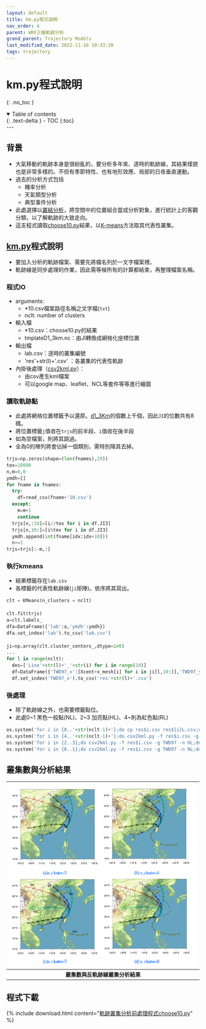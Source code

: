 ```yaml
---
layout: default
title: km.py程式說明
nav_order: 4
parent: WRF三維軌跡分析
grand_parent: Trajectory Models
last_modified_date: 2022-11-16 10:33:28
tags: trajectory
---
```


# km.py程式說明

{: .no_toc }

<details open markdown="block">
  <summary>
    Table of contents
  </summary>
  {: .text-delta }
- TOC
{:toc}
</details>
---

## 背景

- 大氣移動的軌跡本身是很紛亂的，要分析多年來、逐時的軌跡線，其結果樣貌也是非常多樣的。不但有季節特性、也有地形效應、局部的日夜垂直運動。
- 過去的分析方式包括
  - 機率分析
  - 天氣類型分析
  - 典型事件分析
- 此處選擇以[叢結分析](https://www.ibm.com/docs/zh-tw/spss-statistics/saas?topic=analysis-hierarchical-cluster-method)，將空間中的位置組合當成分析對象，進行統計上的客觀分類，以了解軌跡的大致走向。
- 這支程式讀取[choose10.py](https://sinotec2.github.io/Focus-on-Air-Quality/TrajModels/btraj_WRFnests/choose10/)結果，以[K-means][kms]方法取其代表性叢集。

## [km.py][km]程式說明

- 要加入分析的軌跡檔案、需要先將檔名列於一文字檔案裡。
- 軌跡線是同步處理的作業，因此需等候所有的計算都結束，再整理檔案名稱。
  
### 程式IO

- arguments:
  - *10.csv檔案路徑名稱之文字檔(`txt`)
  - nclt: number of clusters
- 輸入檔
  - *10.csv：choose10.py的結果
  - tmplateD1_3km.nc：由JI轉換成網格化座標位置
- 輸出檔
  - lab.csv：逐時的叢集編號
  - 'res'+str(l)+'.csv' ：各叢集的代表性軌跡
- 內掛後處理（[csv2kml.py][csv2kml]）：
  - 由csv產生kml檔案
  - 可以google map、leaflet、NCL等套件等等進行繪圖

### 讀取軌跡點

- 此處將網格位置標籤予以還原。[d1_3Km](https://sinotec2.github.io/Focus-on-Air-Quality/TrajModels/btraj_WRFnests/choose10/#d1_3km網格系統說明)的個數上千個，因此`JI`的位數共有8碼。
- 將位置標籤`j`值收在`trjs`的前半段、`i`值收在後半段
- 如為空檔案，則將其跳過。
- 全為0的陣列將會佔掉一個類別，需特別降其去掉。

```python
trjs=np.zeros(shape=(len(fnames),20))
tex=10000
n,m=0,0
ymdh=[]
for fname in fnames:
  try:
    df=read_csv(fname+'10.csv')
  except:
    m=m+1
    continue
  trjs[n,:10]=[i//tex for i in df.JI3]
  trjs[n,10:]=[i%tex for i in df.JI3]
  ymdh.append(int(fname[idx:idx+10]))
  n+=1
trjs=trjs[:-m,:]
```

### 執行kmeans

- 結果標籤存在`lab.csv`
- 各標籤的代表性軌跡線(`ji`矩陣)。依序將其寫出。

```python
clt = KMeans(n_clusters = nclt)

clt.fit(trjs)
a=clt.labels_
dfa=DataFrame({'lab':a,'ymdh':ymdh})
dfa.set_index('lab').to_csv('lab.csv')

ji=np.array(clt.cluster_centers_,dtype=int)
...
for l in range(nclt):
  des=['Line'+str(l)+'_'+str(i) for i in range(10)]
  df=DataFrame({'TWD97_x':[Xcent+x_mesh[i] for i in ji[l,10:]],'TWD97_y':[Ycent+y_mesh[i] for i in ji[l,:10]],'lab':des,'des':des})
  df.set_index('TWD97_x').to_csv('res'+str(l)+'.csv')
```

### 後處理

- 除了軌跡線之外，也需要標籤點位。
- 此處0\~1 黑色一般點(NL)、2\~3 加亮點(HL)、4\~則為紅色點(RL)

```python
os.system('for i in {0..'+str(nclt-1)+'};do cp res$i.csv res${i}L.csv;done')
os.system('for i in {4..'+str(nclt-1)+'};do csv2kml.py -f res$i.csv -g TWD97 -n RL;done')
os.system('for i in {2..3};do csv2kml.py -f res$i.csv -g TWD97 -n HL;done')
os.system('for i in {0..1};do csv2kml.py -f res$i.csv -g TWD97 -n NL;done')
```

## 叢集數與分析結果

| ![n_clusters.png](https://raw.githubusercontent.com/sinotec2/Focus-on-Air-Quality/main/assets/images/n_clusters.png)|
|:-:|
| <b>叢集數與反軌跡線叢集分析結果</b>|

## 程式下載

{% include download.html content="[軌跡叢集分析前處理程式choose10.py](https://github.com/sinotec2/Focus-on-Air-Quality/blob/main/TrajModels/btraj_WRFnests/choose10.py)" %}

[kms]: <https://zh.wikipedia.org/wiki/K-平均算法> "k-平均演算法（英文：k-means clustering）源於訊號處理中的一種向量量化方法，現在則更多地作為一種聚類分析方法流行於資料探勘領域。k-平均聚類的目的是：把n個點（可以是樣本的一次觀察或一個實例）劃分到k個聚類中，使得每個點都屬於離他最近的均值（此即聚類中心）對應的聚類，以之作為聚類的標準。這個問題將歸結為一個把資料空間劃分為Voronoi cells的問題。"
[csv2kml]: <https://sinotec2.github.io/Focus-on-Air-Quality/utilities/GIS/csv2kml/> "點狀資訊KML檔之撰寫(csv2kml.py)"
[km]: <https://github.com/sinotec2/Focus-on-Air-Quality/blob/main/TrajModels/btraj_WRFnests/km.py> "km.ppy"
